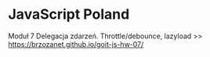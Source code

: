 # JavaScript Poland
Moduł 7 Delegacja zdarzeń. Throttle/debounce, lazyload >> 
https://brzozanet.github.io/goit-js-hw-07/
